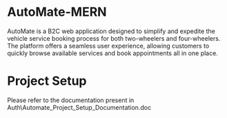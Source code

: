 # AutoMate-MERN

AutoMate is a B2C web application designed to simplify and expedite the vehicle service booking process for both two-wheelers and four-wheelers. The platform offers a seamless user experience, allowing customers to quickly browse available services and book appointments all in one place.

# Project Setup

Please refer to the documentation present in Auth\Automate_Project_Setup_Documentation.doc